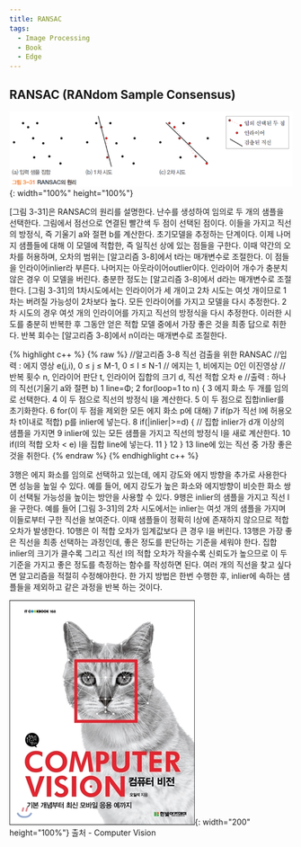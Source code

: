```yaml
---
title: RANSAC
tags:
  - Image Processing
  - Book
  - Edge
---
```


## RANSAC (RANdom Sample Consensus)
<!--more-->
  
![그림](/img/post/20250316/그림3-31.png){: width="100%" height="100%"}

 [그림 3-31]은 RANSAC의 원리를 설명한다. 난수를 생성하여 임의로 두 개의 샘플을 선택한다. 그림에서 점선으로 연결된 빨간색 두 점이 선택된 점이다. 이들을 가지고 직선의 방정식, 즉 기울기 a와 절편 b를 계산한다. 초기모델을 추정하는 단계이다. 이제 나머지 샘플들에 대해 이 모델에 적합한, 즉 일직선 상에 있는 점들을 구한다. 이때 약간의 오차를 허용하며, 오차의 범위는 [알고리즘 3-8]에서 t라는 매개변수로 조절한다. 이 점들을 인라이어inlier라 부른다. 나머지는 아웃라이어outlier이다.
  인라이어 개수가 충분치 않은 경우 이 모델을 버린다. 충분한 정도는 [알고리즘 3-8]에서 d라는 매개변수로 조절한다. [그림 3-31]의 1차시도에서는 인라이어가 세 개이고 2차 시도는 여섯 개이므로 1차는 버려질 가능성이 2차보다 높다. 모든 인라이어를 가지고 모델을 다시 추정한다. 2차 시도의 경우 여섯 개의 인라이어를 가지고 직선의 방정식을 다시 추정한다. 이러한 시도를 충분히 반복한 후 그동안 얻은 적합 모델 중에서 가장 좋은 것을 최종 답으로 취한다. 반복 회수는 [알고리즘 3-8]에서 n이라는 매개변수로 조절한다.
 
{% highlight c++ %}
    {% raw %}
    //알고리즘 3-8 직선 검출을 위한 RANSAC
    //입력 : 에지 영상 e(j,i), 0 ≤ j ≤ M-1, 0 ≤ I ≤ N-1 // 에지는 1, 비에지는 0인 이진영상
    //반복 횟수 n, 인라이어 판단 t, 인라이어 집합의 크기 d, 직선 적합 오차 e
    //출력 : 하나의 직선(기울기 a와 절편 b)
    1  line=Φ;
    2  for(loop=1 to n) {
    3    에지 화소 두 개를 임의로 선택한다.
    4    이 두 점으로 직선의 방정식 l을 계산한다.
    5    이 두 점으로 집합inlier를 초기화한다.
    6    for(이 두 점을 제외한 모든 에지 화소 p에 대해)
    7      if(p가 직선 l에 허용오차 t이내로 적합) p를 inlier에 넣는다.
    8    if(|inlier|>=d) { // 집합 inlier가 d개 이상의 샘플을 가지면
    9      inlier에 있는 모든 샘플을 가지고 직선의 방정식 l을 새로 계산한다.
    10    if(l의 적합 오차 < e) l을 집합 line에 넣는다.
    11    }
    12 }
    13 line에 있는 직선 중 가장 좋은 것을 취한다.
     {% endraw %}
  {% endhighlight c++ %}  
 
 3행은 에지 화소를 임의로 선택하고 있는데, 에지 강도와 에지 방향을 추가로 사용한다면 성능을 높일 수 있다. 예를 들어, 에지 강도가 높은 화소와 에지방향이 비슷한 화소 쌍이 선택될 가능성을 높이는 방안을 사용할 수 있다. 
 9행은 inlier의 샘플을 가지고 직선 l을 구한다. 예를 들어 [그림 3-31]의 2차 시도에서는 inlier는 여섯 개의 샘플을 가지며 이들로부터 구한 직선을 보여준다. 이때 샘플들이 정확히 l상에 존재하지 않으므로 적합오차가 발생한다. 
 10행은 이 적합 오차가 임계값보다 큰 경우 l을 버린다. 
 13행은 가장 좋은 직선을 최종 선택하는 과정인데, 좋은 정도를 판단하는 기준을 세워야 한다. 집합 inlier의 크기가 클수록 그리고 직선 l의 적합 오차가 작을수록 신뢰도가 높으므로 이 두기준을 가지고 좋은 정도를 측정하는 함수를 작성하면 된다.
 여러 개의 직선을 찾고 싶다면 알고리즘을 적절히 수정해야한다. 한 가지 방법은 한번 수행한 후, inlier에 속하는 샘플들을 제외하고 같은 과정을 반복 하는 것이다.
 
 ![출처](/img/post/Feature_00.jpg){: width="200" height="100%"}
출처 - Computer Vision